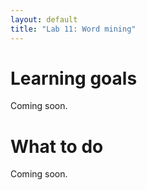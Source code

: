 ```yaml
---
layout: default
title: "Lab 11: Word mining"
---
```


# Learning goals

Coming soon.

# What to do

Coming soon.
